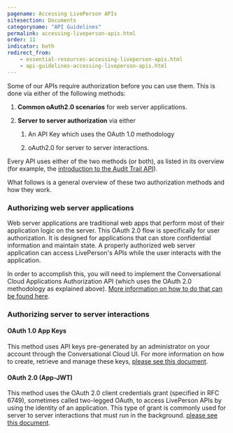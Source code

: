 ```yaml
---
pagename: Accessing LivePerson APIs
sitesection: Documents
categoryname: "API Guidelines"
permalink: accessing-liveperson-apis.html
order: 11
indicator: both
redirect_from:
    - essential-resources-accessing-liveperson-apis.html
    - api-guidelines-accessing-liveperson-apis.html
---
```


Some of our APIs require authorization before you can use them. This is done via either of the following methods:

1. **Common oAuth2.0 scenarios** for web server applications.

2. **Server to server authorization** via either

    1. An API Key which uses the OAuth 1.0 methodology

    2. oAuth2.0 for server to server interactions.

Every API uses either of the two methods (or both), as listed in its overview (for example, the [introduction to the Audit Trail API](/audit-trail-api-introduction.html)).

What follows is a general overview of these two authorization methods and how they work.

### Authorizing web server applications

Web server applications are traditional web apps that perform most of their application logic on the server. This OAuth 2.0 flow is specifically for user authorization. It is designed for applications that can store confidential information and maintain state. A properly authorized web server application can access LivePerson's APIs while the user interacts with the application.

In order to accomplish this, you will need to implement the Conversational Cloud Applications Authorization API (which uses the OAuth 2.0 methodology as explained above). [More information on how to do that can be found here](/authorizing-liveengage-applications-overview.html).

### Authorizing server to server interactions

#### OAuth 1.0 App Keys

This method uses API keys pre-generated by an administrator on your account through the Conversational Cloud UI. For more information on how to create, retrieve and manage these keys, [please see this document](/common-resources-create-api-keys.html).

#### OAuth 2.0 (App-JWT)

This method uses the OAuth 2.0 client credentials grant (specified in RFC 6749), sometimes called two-legged OAuth, to access LivePerson APIs by using the identity of an application. This type of grant is commonly used for server to server interactions that must run in the background.
[please see this document](/connector-api-send-api-authorization-and-authentication.html#get-appjwt).
